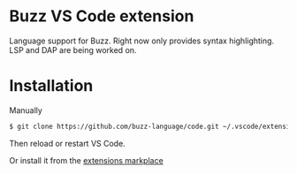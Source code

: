 # Buzz VS Code extension

Language support for Buzz. Right now only provides syntax highlighting. LSP and DAP are being worked on.

# Installation

Manually

```bash
$ git clone https://github.com/buzz-language/code.git ~/.vscode/extensions/giann.buzz-0.5.0
```

Then reload or restart VS Code.

Or install it from the [extensions markplace](https://marketplace.visualstudio.com/items?itemName=giann.buzz)